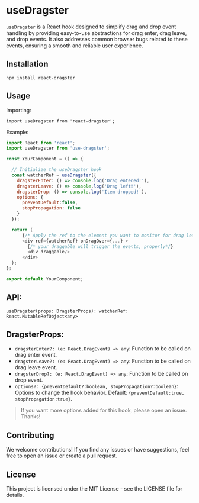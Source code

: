 # useDragster

`useDragster` is a React hook designed to simplify drag and drop event handling by providing easy-to-use abstractions for drag enter, drag leave, and drop events. It also addresses common browser bugs related to these events, ensuring a smooth and reliable user experience.

## Installation

`npm install react-dragster`

## Usage

Importing:

`import useDragster from 'react-dragster';`

Example:

```Javascript
import React from 'react';
import useDragster from 'use-dragster';

const YourComponent = () => {

  // Initialize the useDragster hook
  const watcherRef = useDragster({
    dragsterEnter: () => console.log('Drag entered!'),
    dragsterLeave: () => console.log('Drag left!'),
    dragsterDrop: () => console.log('Item dropped!'),
    options: {
      preventDefault:false,
      stopPropagation: false
    }
  });

  return (
      {/* Apply the ref to the element you want to monitor for drag leave, enter, and drop events */}
      <div ref={watcherRef} onDragOver={...} >
        {/* your draggable will trigger the events, properly*/}
        <div draggable/>
      </div>
  );
};

export default YourComponent;
```

## API:

`useDragster(props: DragsterProps): watcherRef: React.MutableRefObject<any> `

## DragsterProps:

-   `dragsterEnter?: (e: React.DragEvent) => any`: Function to be called on drag enter event.
-   `dragsterLeave?: (e: React.DragEvent) => any`: Function to be called on drag leave event.
-   `dragsterDrop?: (e: React.DragEvent) => any`: Function to be called on drop event.
-   `options?: {preventDefault?:boolean, stopPropagation?:boolean}`: Options to change the hook behavior. Default: `{preventDefault:true, stopPropagation:true}`.

> If you want more options added for this hook, please open an issue. Thanks!

## Contributing

We welcome contributions! If you find any issues or have suggestions, feel free to open an issue or create a pull request.

## License

This project is licensed under the MIT License - see the LICENSE file for details.
